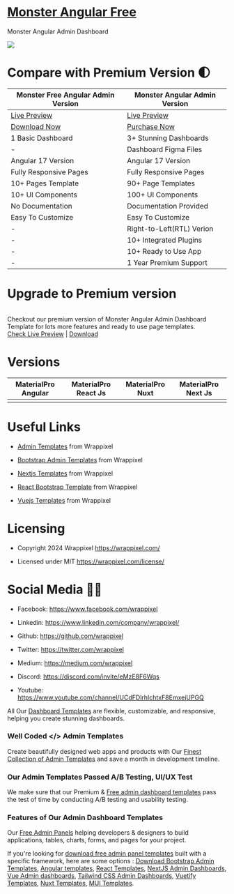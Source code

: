 # <a href="https://monster-angular-free.netlify.app/dashboard">Monster Angular Free</a>
Monster Angular Admin Dashboard

<!-- Main image of Template -->
<a target="_blank" href="https://www.wrappixel.com/templates/monster-angular-lite/">
  <img src="https://www.wrappixel.com/wp-content/uploads/edd/2020/04/monster-angular-lite-admin-y.jpg" />
</a>


# Compare with Premium Version 🌓

<table>
<thead>
<tr>
<th>Monster Free Angular Admin Version</th>
<th>Monster Angular Admin Version</th>
</tr>
</thead>
<tbody>
<tr>
  <td>
    <a href="https://monster-angular-free.netlify.app/dashboard">Live Preview</a>
  </td>
  <td>
  <a href="https://monster-angular-main.netlify.app/dashboard/dashboard1">Live Preview</a>
  </td>
</tr>
<tr>
  <td>
      <a href="https://www.wrappixel.com/templates/monster-angular-lite/">Download Now</a>
  </td>
  <td>
    <a href="https://www.wrappixel.com/templates/monster-angular-dashboard/?ref=33">Purchase Now</a>
  </td>
</tr>
<tr>
  <td>
  1 Basic Dashboard
  </td>
  <td>
  3+ Stunning Dashboards
  </td>
</tr>
<tr>
  <td>
  -
  </td>
  <td>
  Dashboard Figma Files
  </td>
</tr>
<tr>
  <td>
  Angular 17 Version
  </td>
  <td>
  Angular 17 Version
  </td>
</tr>
<tr>
  <td>
  Fully Responsive Pages
  </td>
  <td>
  Fully Responsive Pages
  </td>
</tr>
<tr>
  <td>
  10+ Pages Template
  </td>
  <td>
  90+ Page Templates
  </td>
</tr>
<tr>
  <td>
  10+ UI Components
  </td>
  <td>
  100+ UI Components
  </td>
</tr>
<tr>
  <td>
  No Documentation
  </td>
  <td>
  Documentation Provided
  </td>
</tr>
<tr>
  <td>
  Easy To Customize
  </td>
  <td>
  Easy To Customize
  </td>
</tr>
<tr>
  <td>
  -
  </td>
  <td>
  Right-to-Left(RTL) Verion
  </td>
</tr>
<tr>
  <td>
  -
  </td>
  <td>
  10+ Integrated Plugins
  </td>
</tr>
<tr>
  <td>
  -
  </td>
  <td>
  10+ Ready to Use App
  </td>
</tr>
<tr>
  <td>
  -
  </td>
  <td>
  1 Year Premium Support
  </td>
</tr>
</tbody>
</table>

# Upgrade to Premium version

<a target="_blank" href="https://www.wrappixel.com/templates/monster-angular-dashboard/?ref=33">
  <img src="https://www.wrappixel.com/wp-content/uploads/edd/2024/05/monster-angular-dashboard-wpn.jpg" alt="">
</a>
<p>
  Checkout our premium version of Monster Angular Admin Dashboard Template for lots more features and ready to use page templates.<br>
  <a href="https://monster-angular-main.netlify.app/dashboard/dashboard1">Check Live Preview</a> | <a href="https://www.wrappixel.com/templates/monster-angular-dashboard/?ref=33">Download</a>
</p>

<!-- Versions of Template -->
# Versions
<table>
<thead>
<tr>
<th>MaterialPro Angular</th>
<th>MaterialPro React Js</th>
<th>MaterialPro Nuxt</th>
<th>MaterialPro Next Js</th>
</tr>
</thead>
<tbody>
<tr>
<td>
  <a href="https://www.wrappixel.com/templates/monster-angular-dashboard/?ref=33" width="150px">
    <img src="https://www.wrappixel.com/wp-content/uploads/edd/2024/05/monster-angular-dashboard-wpn.jpg" alt="" style="max-width:150px;">
  </a>
</td>
<td>
  <a href="https://www.wrappixel.com/templates/monster-react-admin/?ref=33" rel="nofollow" width="150px">
    <img src="https://www.wrappixel.com/wp-content/uploads/edd/2024/05/monster-react-admin-wpn.jpg" alt="" style="max-width:150px;">
  </a>
</td>
<td>
  <a href="https://www.wrappixel.com/templates/materialpro-nuxtjs/?ref=33" width="150px">
    <img src="https://www.wrappixel.com/wp-content/uploads/edd/2024/05/materialpro-nuxtjs-admin-wpn.jpg" alt="" style="max-width:150px;">
  </a>
</td>
<td>
  <a href="https://www.wrappixel.com/templates/monster-nextjs-admin-dashboard/?ref=33" rel="nofollow" width="150px">
    <img src="https://www.wrappixel.com/wp-content/uploads/edd/2024/05/monster-nextjs-admin-wpn.jpg" alt="" style="max-width:150px;">
  </a>
</td>
</td>
  
</tr>
</tbody>
</table>





<!-- Useful Links of Template -->
# Useful Links
- <p><a href="[https://www.wrappixel.com/](https://www.wrappixel.com/templates/category/admin-dashboard-templates/)">Admin Templates</a> from Wrappixel</p>
- <p><a href="https://www.wrappixel.com/templates/category/bootstrap-admin-dashboard-template/">Bootstrap Admin Templates</a> from Wrappixel</p>
- <p><a href="https://www.wrappixel.com/templates/category/nextjs-templates/">Nextjs Templates</a> from Wrappixel</p>
- <p><a href="https://www.wrappixel.com/templates/category/react-bootstrap-templates/">React Bootstrap Template</a> from Wrappixel</p>
- <p><a href="https://www.wrappixel.com/templates/category/vuejs-templates/">Vuejs Templates</a> from Wrappixel</p>


<!-- Licensing of Template -->
# Licensing
- <p>Copyright 2024 Wrappixel <a href="https://www.wrappixel.com/">https://wrappixel.com/</a></p>
- <p>Licensed under MIT <a href="https://www.wrappixel.com/license/">https://wrappixel.com/license/</a></p>


<!-- Social Media of Adminmart -->
# Social Media 👭🏼
- <p>Facebook: <a href="https://www.facebook.com/wrappixel">https://www.facebook.com/wrappixel</a></p>
- <p>Linkedin: <a href="https://www.linkedin.com/company/wrappixel/">https://www.linkedin.com/company/wrappixel/</a></p>
- <p>Github: <a href="https://github.com/wrappixel">https://github.com/wrappixel</a></p>
- <p>Twitter: <a href="https://twitter.com/wrappixel">https://twitter.com/wrappixel</a></p>
- <p>Medium: <a href="https://medium.com/wrappixel">https://medium.com/wrappixel</a></p>
- <p>Discord: <a href="https://discord.com/invite/eMzE8F6Wqs">https://discord.com/invite/eMzE8F6Wqs</a></p>
- <p>Youtube: <a href="https://www.youtube.com/channel/UCdFDlrhIchtxF8EmxejUPGQ">https://www.youtube.com/channel/UCdFDlrhIchtxF8EmxejUPGQ</a></p>

All Our [Dashboard Templates](https://www.wrappixel.com/templates/category/admin-dashboard-templates/) are flexible, customizable, and responsive, helping you create stunning dashboards.
### Well Coded </> Admin Templates
Create beautifully designed web apps and products with Our [Finest Collection of Admin Templates](https://www.wrappixel.com/templates/category/admin-dashboard-templates/) and save a month in development timeline.
### Our Admin Templates Passed A/B Testing, UI/UX Test
We make sure that our Premium & [Free admin dashboard templates](https://www.wrappixel.com/templates/category/free-admin-panel-templates/) pass the test of time by conducting A/B testing and usability testing.

### Features of Our Admin Dashboard Templates
Our [Free Admin Panels](https://www.wrappixel.com/templates/category/free-admin-panel-templates/) helping developers & designers to build applications, tables, charts, forms, and pages for your project.

If you're looking for [download free admin panel templates](https://www.wrappixel.com/templates/category/free-admin-panel-templates/) built with a specific framework, here are some options : [Download Bootstrap Admin Templates](https://www.wrappixel.com/templates/category/bootstrap-admin-dashboard-template/), [Angular templates](https://www.wrappixel.com/templates/category/angular-templates/), [React Templates](https://www.wrappixel.com/templates/category/react-templates/), [NextJS Admin Dashboards](https://www.wrappixel.com/templates/category/nextjs-dashboard/), [Vue Admin dashboards](https://www.wrappixel.com/templates/category/vue-dashboard/), [Tailwind CSS Admin Dashboards](https://www.wrappixel.com/templates/category/tailwind-dashboard/), [Vuetify Templates](https://www.wrappixel.com/templates/category/vuetify-templates/), [Nuxt Templates](https://www.wrappixel.com/templates/category/nuxt-templates/), [MUI Templates](https://www.wrappixel.com/templates/category/mui-templates/).

